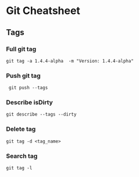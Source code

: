 
# Git Cheatsheet

## Tags

### Full git tag
```
git tag -a 1.4.4-alpha  -m "Version: 1.4.4-alpha"  
```

### Push git tag
```
 git push --tags
```

### Describe isDirty
```
git describe --tags --dirty
```


### Delete tag
```
git tag -d <tag_name>
```

### Search tag
```
git tag -l
```
